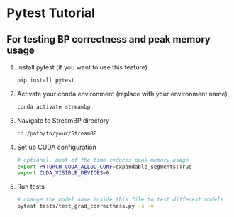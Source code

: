 # Pytest Tutorial

## For testing BP correctness and peak memory usage

1. Install pytest (if you want to use this feature)

    ```bash
    pip install pytest
    ```

2. Activate your conda environment (replace with your environment name)

    ```bash
    conda activate streambp
    ```

3. Navigate to StreamBP directory

    ```bash
    cd /path/to/your/StreamBP
    ```

4. Set up CUDA configuration

    ```bash
    # optional, most of the time reduces peak memory usage
    export PYTORCH_CUDA_ALLOC_CONF=expandable_segments:True 
    export CUDA_VISIBLE_DEVICES=0
    ```

5. Run tests

    ```bash
    # change the model name inside this file to test different models
    pytest tests/test_grad_correctness.py -s -v
    ```

